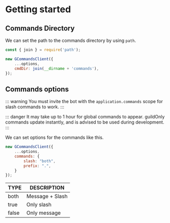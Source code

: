 # Getting started

## Commands Directory

We can set the path to the commands directory by using `path`.

```js
const { join } = require('path');

new GCommandsClient({
    ...options,
    cmdDir: join(__dirname + 'commands'),
});
```

## Commands options

::: warning
You must invite the bot with the `application.commands` scope for slash commands to work.
:::

::: danger
It may take up to 1 hour for global commands to appear. guildOnly commands update instantly, and is advised to be used during development.
:::

We can set options for the commands like this.

```js
new GCommandsClient({
    ...options,
    commands: {
        slash: "both",
        prefix: ".",
    }
});
```

| TYPE  | DESCRIPTION     |
| ----- | --------------- |
| both  | Message + Slash |
| true  | Only slash      |
| false | Only message    |
